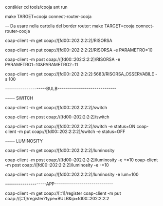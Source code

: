 contikier
cd tools/cooja
ant run

make TARGET=cooja connect-router-cooja

-- Da usare nella cartella del border router:
make TARGET=cooja connect-router-cooja

coap-client -m get coap://[fd00::202:2:2:2]/RISORSA

coap-client -m put coap://[fd00::202:2:2:2]/RISORSA -e PARAMETRO=10

coap-client -m post coap://[fd00::202:2:2:2]/RISORSA -e PARAMETRO1=10\&PARAMETRO2=11

coap-client -m get coap://[fd00::202:2:2:2]:5683/RISORSA_OSSERVABILE -s 100


---------------------BULB------------------------------

----- SWITCH

coap-client -m get coap://[fd00::202:2:2:2]/switch 

coap-client -m post coap://[fd00::202:2:2:2]/switch 

coap-client -m put coap://[fd00::202:2:2:2]/switch -e status=ON
coap-client -m put coap://[fd00::202:2:2:2]/switch -e status=OFF

----- LUMINOSITY

coap-client -m get coap://[fd00::202:2:2:2]/luminosity

coap-client -m post coap://[fd00::202:2:2:2]/luminosity -e +=10
coap-client -m post coap://[fd00::202:2:2:2]/luminosity -e -=10

coap-client -m put coap://[fd00::202:2:2:2]/luminosity -e lum=100

---------------------APP------------------------------

coap-client -m get coap://[::1]/register
coap-client -m put coap://[::1]/register?type=BULB\&ip=fd00::202:2:2:2